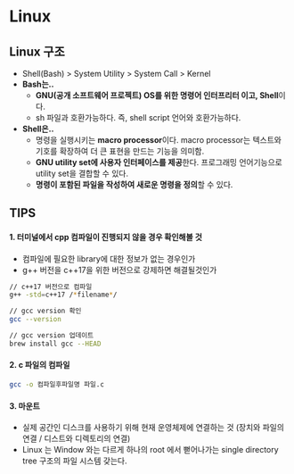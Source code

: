 # Linux

## Linux 구조

- Shell(Bash) > System Utility > System Call > Kernel
- **Bash는..**
  - **GNU(공개 소프트웨어 프로젝트) OS를 위한 명령어 인터프리터 이고, Shell**이다.
  - sh 파일과 호환가능하다. 즉, shell script 언어와 호환가능하다.
- **Shell은..**
  - 명령을 실행시키는 **macro processor**이다. macro processor는 텍스트와 기호를 확장하여 더 큰 표현을 만드는 기능을 의미함.
  - **GNU utility set에 사용자 인터페이스를 제공**한다. 프로그래밍 언어기능으로 utility set을 결합할 수 있다.
  - **명령이 포함된 파일을 작성하여 새로운 명령을 정의**할 수 있다.


## TIPS

#### 1. 터미널에서 cpp 컴파일이 진행되지 않을 경우 확인해볼 것

- 컴파일에 필요한 library에 대한 정보가 없는 경우인가
- g++ 버전을 c++17을 위한 버전으로 강제하면 해결될것인가

```bash
// c++17 버전으로 컴파일
g++ -std=c++17 /*filename*/

// gcc version 확인
gcc --version

// gcc version 업데이트
brew install gcc --HEAD
```

#### 2. c 파일의 컴파일

```sh
gcc -o 컴파일후파일명 파일.c
```

#### 3. 마운트

- 실제 공간인 디스크를 사용하기 위해 현재 운영체제에 연결하는 것 (장치와 파일의 연결 / 디스트와 디렉토리의 연결) 
- Linux 는 Window 와는 다르게 하나의 root 에서 뻗어나가는 single directory tree 구조의 파일 시스템 갖는다.